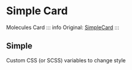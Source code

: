 # Simple Card
<Badge type="tip">Molecules</Badge> <Badge type="info">Card</Badge>
::: info Original:
[SimpleCard](/molecules/cards/SimpleCard)
:::

## Simple
Custom CSS (or SCSS) variables to change style


<style lang="scss">
@use "../../theme.scss" as theme;
</style>

<script setup>
import { SimpleCard, SimpleCardHeader, SimpleCardContent, SimpleCardFooter, SimpleCardActions, SimpleCardMedia, SimpleButton } from '../../../src/';

const exampleText = 'Lorem Ipsum sit dolor Lorem Ipsum sit dolor Lorem Ipsum sit dolor Lorem Ipsum sit dolor Lorem Ipsum sit dolor Lorem Ipsum sit dolor Lorem Ipsum sit dolor Lorem Ipsum sit dolor'
</script>
